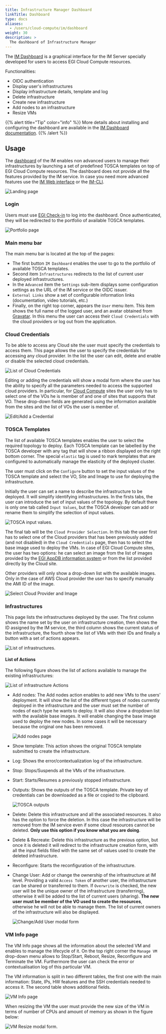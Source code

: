 ```yaml
---
title: Infrastructure Manager Dashboard
linkTitle: Dashboard
type: docs
aliases:
  - /users/cloud-compute/im/dashboard
weight: 30
description: >
  The dashboard of Infrastructure Manager
---
```


The [IM Dashboard](https://im.egi.eu/) is a graphical interface for the IM Server
specially developed for users to access EGI Cloud Compute resources.

Functionalities:

- OIDC authentication
- Display user's infrastructures
- Display infrastructure details, template and log
- Delete infrastructure
- Create new infrastructure
- Add nodes to an infrastructure
- Resize VMs

{{% alert title="Tip" color="info" %}} More details about installing and
configuring the dashboard are available in the
[IM Dashboard documentation](https://imdocs.readthedocs.io/en/latest/dashboard.html).
{{% /alert %}}

## Usage

The [dashboard](https://im.egi.eu/) of the IM enables non advanced users
to manage their infrastructures by launching a set of predefined TOSCA
templates on top of EGI Cloud Compute resources. The dashboard does not
provide all the features provided by the IM service. In case you need more
advanced features use the
[IM Web interface](https://imdocs.readthedocs.io/en/latest/web.html) or the
[IM-CLI](../cli).

![Landing page](dash_login.png)

### Login

Users must use [EGI Check-in](../../../../aai/check-in) to log into the
dashboard. Once authenticated, they will be redirected to the portfolio of
available TOSCA templates.

![Portfolio page](dash_configure.png)

### Main menu bar

The main menu bar is located at the top of the pages:

- The first button `IM Dashboard` enables the user to go to the portfolio of
  available TOSCA templates.
- Second item `Infrastructures` redirects to the list of current user deployed
  infrastructures.
- In the `Advanced` item the `Settings` sub-item displays some configuration
  settings as the URL of the IM service or the OIDC issuer.
- `External Links` show a set of configurable information links (documentation,
  video tutorials, etc.)
- Finally, on the right top corner, appears the `User` menu item. This item
  shows the full name of the logged user, and an avatar obtained from
  [Gravatar](https://www.gravatar.com/). In this menu the user can access their
  `Cloud Credentials` with the cloud providers or log out from the application.

### Cloud Credentials

To be able to access any Cloud site the user must specify the credentials to
access them. This page allows the user to specify the credentials for accessing
any cloud provider. In the list the user can edit, delete and enable or disable
the selected cloud credentials.

![List of Cloud Credentials](dash_cred_list.png)

Editing or adding the credentials will show a modal form where the user has the
ability to specify all the parameters needed to access the supported cloud
providers. In particular, for [Cloud Compute](../../../cloud-compute) sites the
user only has to select one of the VOs he is member of and one of sites that
supports that VO. These drop-down fields are generated using the information
available from the sites and the list of VOs the user is member of.

![Edit/Add a Credential](dash_edit_cred.png)

### TOSCA Templates

The list of available TOSCA templates enables the user to select the required
topology to deploy. Each TOSCA template can be labelled by the TOSCA developer
with any tag that will show a ribbon displayed on the right bottom corner. The
special `elastic` tag is used to mark templates that are configured to
automatically manage the elasticity of the deployed cluster.

The user must click on the `Configure` button to set the input values of the
TOSCA template and select the VO, Site and Image to use for deploying the
infrastructure.

Initially the user can set a name to describe the infrastructure to be deployed.
It will simplify identifying infrastructures. In the firsts tabs, the user can
introduce the set of input values of the topology. By default there is only one
tab called `Input Values`, but the TOSCA developer can add or rename them to
simplify the selection of input values.

![TOSCA input values.](dash_inputs.png)

The final tab will be the `Cloud Provider Selection`. In this tab the user first
has to select one of the Cloud providers that has been previously added (and not
disabled) in the `Cloud Credentials` page, then has to select the base image
used to deploy the VMs. In case of EGI Cloud Compute sites, the user has two
options: he can select an image from the list of images provided by the
[EGI AppDB information system](https://appdb.egi.eu/) or from the list provided
directly by the Cloud site.

Other providers will only show a drop-down list with the available images. Only
in the case of AWS Cloud provider the user has to specify manually the AMI ID of
the image.

![Select Cloud Provider and Image](dash_site.png)

### Infrastructures

This page lists the infrastructures deployed by the user. The first column shows
the name set by the user on infrastructure creation, then shows the ID assigned
by the IM service, the third column shows the current status of the
infrastructure, the fourth show the list of VMs with their IDs and finally a
button with a set of actions appears.

![List of infrastructures.](dash_inf_list.png)

#### List of Actions

The following figure shows the list of actions available to manage the existing
infrastructures:

![List of infrastructure Actions](dash_inf_actions.png)

- Add nodes: The Add nodes action enables to add new VMs to the users'
  deployment. It will show the list of the different types of nodes currently
  deployed in the infrastructure and the user must set the number of nodes of
  each type he wants to deploy. It will also show a dropdown list with the
  available base images. It will enable changing the base image used to
  deploy the new nodes. In some cases it will be necessary because the original
  one has been removed.

  ![Add nodes page](dash_add_nodes.png)

- Show template: This action shows the original TOSCA template submitted to
  create the infrastructure.

- Log: Shows the error/contextualization log of the infrastructure.

- Stop: Stops/Suspends all the VMs of the infrastructure.

- Start: Starts/Resumes a previously stopped infrastructure.

- Outputs: Shows the outputs of the TOSCA template. Private key of credentials
  can be downloaded as a file or copied to the clipboard.

  ![TOSCA outputs](dash_outputs.png)

- Delete: Delete this infrastructure and all the associated resources. It also
  has the option to force the deletion. In this case the infrastructure will be
  removed from the IM service even if some cloud resources cannot be deleted.
  **Only use this option if you know what you are doing**.

- Delete & Recreate: Delete this infrastructure as the previous option, but once
  it is deleted it will redirect to the infrastructure creation form, with all
  the input fields filled with the same set of values used to create the deleted
  infrastructure.

- Reconfigure: Starts the reconfiguration of the infrastructure.

- Change User: Add or change the ownership of the infrastructure at IM level.
  Providing a valid `Access Token` of another user, the infrastructure can be
  shared or transferred to them. If `Overwrite` is checked, the new user will be
  the unique owner of the infrastructure (transferring), otherwise it will be
  added to the list of current users (sharing). **The new user must be member of
  the VO used to create the resources**, otherwise he will not be able to manage
  them. The list of current owners of the infrastructure will also be displayed.

  ![Change/Add User modal form](dash_change_user.png)

### VM Info page

The VM Info page shows all the information about the selected VM and enables to
manage the lifecycle of it. On the top right corner the `Manage VM` drop-down
menu allows to Stop/Start, Reboot, Resize, Reconfigure and Terminate the VM.
Furthermore the user can check the error or contextualisation log of this
particular VM.

The VM information is split in two different tables, the first one with the main
information: State, IPs, HW features and the SSH credentials needed to access
it. The second table shows additional fields.

![VM Info page](dash_vm_info.png)

When resizing the VM the user must provide the new size of the VM in terms of
number of CPUs and amount of memory as shown in the figure below:

![VM Resize modal form.](dash_vm_resize.png)
